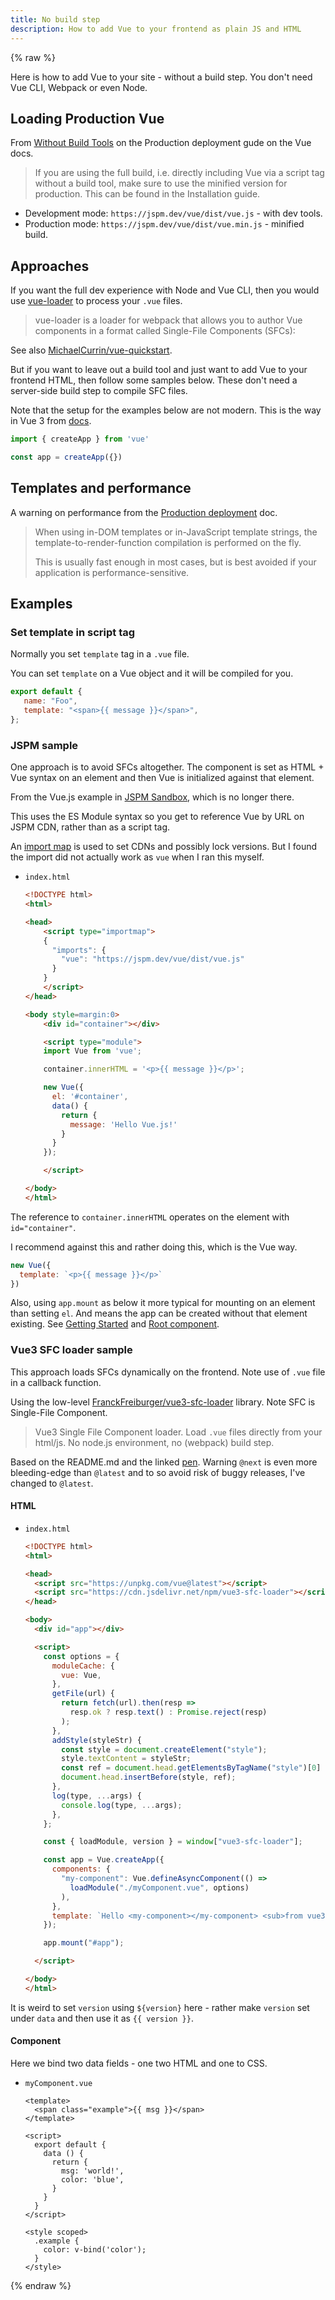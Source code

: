 ```yaml
---
title: No build step
description: How to add Vue to your frontend as plain JS and HTML
---
```


{% raw %}

Here is how to add Vue to your site - without a build step. You don't need Vue CLI, Webpack or even Node.


## Loading Production Vue

From [Without Build Tools](https://v3.vuejs.org/guide/tooling/deployment.html#without-build-tools) on the Production deployment gude on the Vue docs.

> If you are using the full build, i.e. directly including Vue via a script tag without a build tool, make sure to use the minified version for production. This can be found in the Installation guide.

- Development mode: `https://jspm.dev/vue/dist/vue.js` - with dev tools.
- Production mode: `https://jspm.dev/vue/dist/vue.min.js` - minified build.


## Approaches

If you want the full dev experience with Node and Vue CLI, then you would use [vue-loader](https://vue-loader.vuejs.org/) to process your `.vue` files. 

> vue-loader is a loader for webpack that allows you to author Vue components in a format called Single-File Components (SFCs):

See also [MichaelCurrin/vue-quickstart](https://github.com/MichaelCurrin/vue-quickstart).

But if you want to leave out a build tool and just want to add Vue to your frontend HTML, then follow some samples below. These don't need a server-side build step to compile SFC files.

Note that the setup for the examples below are not modern. This is the way in Vue 3 from [docs](https://v3.vuejs.org/api/application-api.html#component).

```javascript
import { createApp } from 'vue'

const app = createApp({})
```

## Templates and performance

A warning on performance from the [Production deployment](https://v3.vuejs.org/guide/tooling/deployment.html#pre-compiling-templates) doc.

> When using in-DOM templates or in-JavaScript template strings, the template-to-render-function compilation is performed on the fly.
>
> This is usually fast enough in most cases, but is best avoided if your application is performance-sensitive.



## Examples

### Set template in script tag

Normally you set `template` tag in a `.vue` file.

You can set `template` on a Vue object and it will be compiled for you.

```javascript
export default {
   name: "Foo",
   template: "<span>{{ message }}</span>",
};
```

### JSPM sample

One approach is to avoid SFCs altogether. The component is set as HTML + Vue syntax on an element and then Vue is initialized against that element.

From the Vue.js example in [JSPM Sandbox](https://jspm.org/sandbox), which is no longer there.

This uses the ES Module syntax so you get to reference Vue by URL on JSPM CDN, rather than as a script tag.

An [import map](https://wicg.github.io/import-maps/) is used to set CDNs and possibly lock versions. But I found the import did not actually work as `vue` when I ran this myself.

- `index.html`
    ```html
    <!DOCTYPE html>
    <html>
    
    <head>
        <script type="importmap">
        {
          "imports": {
            "vue": "https://jspm.dev/vue/dist/vue.js"
          }
        }
        </script>
    </head>

    <body style=margin:0>
        <div id="container"></div>

        <script type="module">
        import Vue from 'vue';

        container.innerHTML = '<p>{{ message }}</p>';

        new Vue({
          el: '#container',
          data() {
            return {
              message: 'Hello Vue.js!'
            }
          }
        });

        </script>

    </body>
    </html>
    ```

The reference to `container.innerHTML` operates on the element with `id="container"`.

I recommend against this and rather doing this, which is the Vue way.

```javascript
new Vue({
  template: `<p>{{ message }}</p>`
})
```

Also, using `app.mount` as below it more typical for mounting on an element than setting `el`. And means the app can be created without that element existing. See [Getting Started](https://v3.vuejs.org/guide/introduction.html#getting-started) and [Root component](https://v3.vuejs.org/guide/instance.html#the-root-component).

### Vue3 SFC loader sample

This approach loads SFCs dynamically on the frontend. Note use of `.vue` file in a callback function.

Using the low-level [FranckFreiburger/vue3-sfc-loader](https://github.com/FranckFreiburger/vue3-sfc-loader) library. Note SFC is Single-File Component.

>  Vue3 Single File Component loader. Load `.vue` files directly from your html/js. No node.js environment, no (webpack) build step. 

Based on the README.md and the linked [pen](https://codepen.io/franckfreiburger/project/editor/AqPyBr). Warning `@next` is even more bleeding-edge than `@latest` and to so avoid risk of buggy releases, I've changed to `@latest`.

#### HTML

- `index.html`
    ```html
    <!DOCTYPE html>
    <html>

    <head>
      <script src="https://unpkg.com/vue@latest"></script>
      <script src="https://cdn.jsdelivr.net/npm/vue3-sfc-loader"></script>
    </head>

    <body>
      <div id="app"></div>

      <script>
        const options = {
          moduleCache: {
            vue: Vue,
          },
          getFile(url) {
            return fetch(url).then(resp =>
              resp.ok ? resp.text() : Promise.reject(resp)
            );
          },
          addStyle(styleStr) {
            const style = document.createElement("style");
            style.textContent = styleStr;
            const ref = document.head.getElementsByTagName("style")[0] || null;
            document.head.insertBefore(style, ref);
          },
          log(type, ...args) {
            console.log(type, ...args);
          },
        };

        const { loadModule, version } = window["vue3-sfc-loader"];

        const app = Vue.createApp({
          components: {
            "my-component": Vue.defineAsyncComponent(() =>
              loadModule("./myComponent.vue", options)
            ),
          },
          template: `Hello <my-component></my-component> <sub>from vue3-sfc-loader v${version}</sub>`,
        });

        app.mount("#app");

      </script>

    </body>
    </html>
    ```

It is weird to set `version` using `${version}` here - rather make `version` set under `data` and then use it as `{{ version }}`.

#### Component

Here we bind two data fields - one two HTML and one to CSS.

- `myComponent.vue`
    ```vue
    <template>
      <span class="example">{{ msg }}</span>
    </template>

    <script>
      export default {
        data () {
          return {
            msg: 'world!',
            color: 'blue',
          }
        }
      }
    </script>

    <style scoped>
      .example {
        color: v-bind('color');
      }
    </style>
    ```

{% endraw %}
